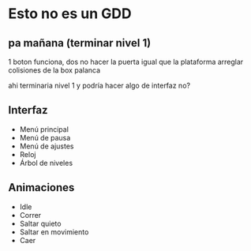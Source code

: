 # Esto no es un GDD

## pa mañana (terminar nivel 1)
1 boton funciona, dos no
hacer la puerta igual que la plataforma
arreglar colisiones de la box
palanca

ahi terminaria nivel 1 y podría hacer algo de interfaz no?

## Interfaz
- Menú principal
- Menú de pausa
- Menú de ajustes
- Reloj
- Árbol de niveles

## Animaciones
- Idle
- Correr
- Saltar quieto
- Saltar en movimiento
- Caer

